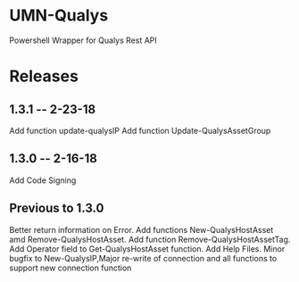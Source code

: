 # UMN-Qualys
Powershell Wrapper for Qualys Rest API

# Releases
## 1.3.1 -- 2-23-18
Add function update-qualysIP
Add function Update-QualysAssetGroup

## 1.3.0 -- 2-16-18
Add Code Signing

## Previous to 1.3.0
Better return information on Error.  Add functions New-QualysHostAsset amd Remove-QualysHostAsset.  Add function Remove-QualysHostAssetTag. Add Operator field to Get-QualysHostAsset function.  Add Help Files.  Minor bugfix to New-QualysIP,Major re-write of connection and all functions to support new connection function
